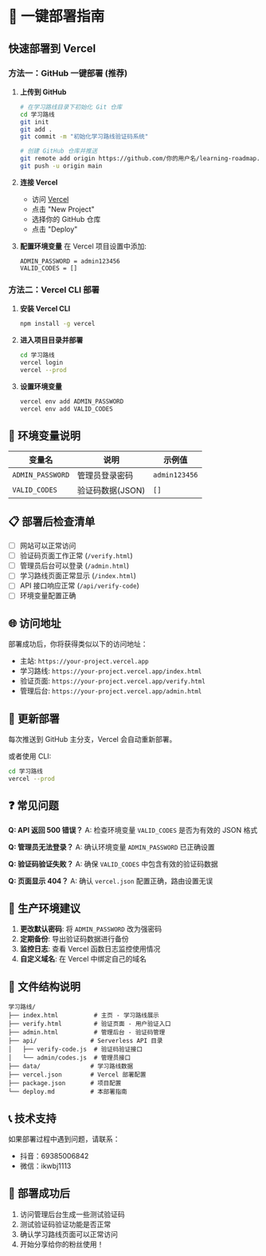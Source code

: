 # 🚀 一键部署指南

## 快速部署到 Vercel

### 方法一：GitHub 一键部署 (推荐)

1. **上传到 GitHub**
   ```bash
   # 在学习路线目录下初始化 Git 仓库
   cd 学习路线
   git init
   git add .
   git commit -m "初始化学习路线验证码系统"
   
   # 创建 GitHub 仓库并推送
   git remote add origin https://github.com/你的用户名/learning-roadmap.git
   git push -u origin main
   ```

2. **连接 Vercel**
   - 访问 [Vercel](https://vercel.com)
   - 点击 "New Project"
   - 选择你的 GitHub 仓库
   - 点击 "Deploy"

3. **配置环境变量**
   在 Vercel 项目设置中添加:
   ```
   ADMIN_PASSWORD = admin123456
   VALID_CODES = []
   ```

### 方法二：Vercel CLI 部署

1. **安装 Vercel CLI**
   ```bash
   npm install -g vercel
   ```

2. **进入项目目录并部署**
   ```bash
   cd 学习路线
   vercel login
   vercel --prod
   ```

3. **设置环境变量**
   ```bash
   vercel env add ADMIN_PASSWORD
   vercel env add VALID_CODES
   ```

## 🔧 环境变量说明

| 变量名 | 说明 | 示例值 |
|--------|------|--------|
| `ADMIN_PASSWORD` | 管理员登录密码 | `admin123456` |
| `VALID_CODES` | 验证码数据(JSON) | `[]` |

## 📋 部署后检查清单

- [ ] 网站可以正常访问
- [ ] 验证码页面工作正常 (`/verify.html`)
- [ ] 管理员后台可以登录 (`/admin.html`)
- [ ] 学习路线页面正常显示 (`/index.html`)
- [ ] API 接口响应正常 (`/api/verify-code`)
- [ ] 环境变量配置正确

## 🌐 访问地址

部署成功后，你将获得类似以下的访问地址：
- 主站: `https://your-project.vercel.app`
- 学习路线: `https://your-project.vercel.app/index.html`
- 验证页面: `https://your-project.vercel.app/verify.html`
- 管理后台: `https://your-project.vercel.app/admin.html`

## 🔄 更新部署

每次推送到 GitHub 主分支，Vercel 会自动重新部署。

或者使用 CLI:
```bash
cd 学习路线
vercel --prod
```

## ❓ 常见问题

**Q: API 返回 500 错误？**
A: 检查环境变量 `VALID_CODES` 是否为有效的 JSON 格式

**Q: 管理员无法登录？**
A: 确认环境变量 `ADMIN_PASSWORD` 已正确设置

**Q: 验证码验证失败？**
A: 确保 `VALID_CODES` 中包含有效的验证码数据

**Q: 页面显示 404？**
A: 确认 `vercel.json` 配置正确，路由设置无误

## 🎯 生产环境建议

1. **更改默认密码**: 将 `ADMIN_PASSWORD` 改为强密码
2. **定期备份**: 导出验证码数据进行备份
3. **监控日志**: 查看 Vercel 函数日志监控使用情况
4. **自定义域名**: 在 Vercel 中绑定自己的域名

## 📁 文件结构说明

```
学习路线/
├── index.html          # 主页 - 学习路线展示
├── verify.html         # 验证页面 - 用户验证入口
├── admin.html          # 管理后台 - 验证码管理
├── api/               # Serverless API 目录
│   ├── verify-code.js  # 验证码验证接口
│   └── admin/codes.js  # 管理员接口
├── data/              # 学习路线数据
├── vercel.json        # Vercel 部署配置
├── package.json       # 项目配置
└── deploy.md          # 本部署指南
```

## 📞 技术支持

如果部署过程中遇到问题，请联系：
- 抖音：69385006842
- 微信：ikwbj1113

## 🎉 部署成功后

1. 访问管理后台生成一些测试验证码
2. 测试验证码验证功能是否正常
3. 确认学习路线页面可以正常访问
4. 开始分享给你的粉丝使用！